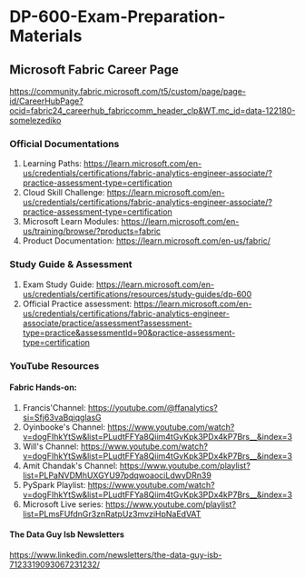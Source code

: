 # DP-600-Exam-Preparation-Materials

## Microsoft Fabric Career Page
https://community.fabric.microsoft.com/t5/custom/page/page-id/CareerHubPage?ocid=fabric24_careerhub_fabriccomm_header_clp&WT.mc_id=data-122180-somelezediko

### Official Documentations 

1. Learning Paths: https://learn.microsoft.com/en-us/credentials/certifications/fabric-analytics-engineer-associate/?practice-assessment-type=certification
2. Cloud Skill Challenge:  https://learn.microsoft.com/en-us/credentials/certifications/fabric-analytics-engineer-associate/?practice-assessment-type=certification
3. Microsoft Learn Modules: https://learn.microsoft.com/en-us/training/browse/?products=fabric
4. Product Documentation: https://learn.microsoft.com/en-us/fabric/


### Study Guide & Assessment
1. Exam Study Guide: https://learn.microsoft.com/en-us/credentials/certifications/resources/study-guides/dp-600
2. Official Practice assessment: https://learn.microsoft.com/en-us/credentials/certifications/fabric-analytics-engineer-associate/practice/assessment?assessment-type=practice&assessmentId=90&practice-assessment-type=certification


### YouTube Resources 
#### Fabric Hands-on: 
1. Francis'Channel: https://youtube.com/@ffanalytics?si=Sfj63vaBqiqglasG
2. Oyinbooke's Channel: https://www.youtube.com/watch?v=dogFIhkYtSw&list=PLudtFFYa8Qiim4tGvKpk3PDx4kP7Brs__&index=3
3. Will's Channel: https://www.youtube.com/watch?v=dogFIhkYtSw&list=PLudtFFYa8Qiim4tGvKpk3PDx4kP7Brs__&index=3
4. Amit Chandak's Channel: https://www.youtube.com/playlist?list=PLPaNVDMhUXGYU97pdqwoaociLdwyDRn39
5. PySpark Playlist: https://www.youtube.com/watch?v=dogFIhkYtSw&list=PLudtFFYa8Qiim4tGvKpk3PDx4kP7Brs__&index=3
6. Microsoft Live series: https://www.youtube.com/playlist?list=PLmsFUfdnGr3znRatpUz3mvziHpNaEdVAT

#### The Data Guy Isb Newsletters
https://www.linkedin.com/newsletters/the-data-guy-isb-7123319093067231232/




